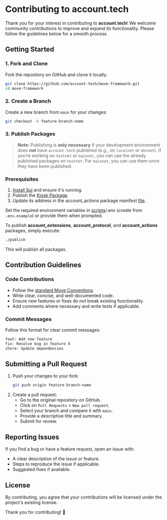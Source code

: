 # Contributing to account.tech

Thank you for your interest in contributing to **account.tech**! We welcome community contributions to improve and 
expand its functionality. Please follow the guidelines below for a smooth process.

## Getting Started

### 1. Fork and Clone
Fork the repository on GitHub and clone it locally:

```sh
git clone https://github.com/account-tech/move-framework.git
cd move-framework
```

### 2. Create a Branch
Create a new branch from `main` for your changes:

```sh
git checkout -b feature-branch-name
```

### 3. Publish Packages

> **Note:**
> Publishing is **only necessary** if your development environment does **not** have `account.tech` published (e.g., on 
> `localnet` or `devnet`).
> If you’re working on `testnet` or `mainnet`, you can use the already published packages on `testnet`. For `mainnet`, 
> you can use them once they have been published.

### Prerequisites
1. [Install Sui](https://docs.sui.io/guides/developer/getting-started/sui-install) and ensure it's running.
2. Publish the [Kiosk Package](https://github.com/MystenLabs/apps).
3. Update its address in the account_actions package manifest [file](/packages/actions/Move.toml).

Set the required environment variables in [scripts](/scripts)/.env (create from `.env.example`) or provide them when prompted.

To publish **account_extensions**, **account_protocol**, and **account_actions** packages, simply execute:

```sh
./publish
```

This will publish all packages. 

## Contribution Guidelines

### Code Contributions
- Follow the [standard Move Conventions](https://docs.sui.io/concepts/sui-move-concepts/conventions)
- Write clear, concise, and well-documented code.
- Ensure new features or fixes do not break existing functionality.
- Add comments where necessary and write tests if applicable.

### Commit Messages
Follow this format for clear commit messages:

```sh
feat: Add new feature
fix: Resolve bug in feature X
chore: Update dependencies
```

## Submitting a Pull Request
1. Push your changes to your fork:
   ```sh
   git push origin feature-branch-name
   ```
2. Create a pull request:
    - Go to the original repository on GitHub.
    - Click on `Pull Requests` > `New pull request`.
    - Select your branch and compare it with `main`.
    - Provide a descriptive title and summary.
    - Submit for review.

## Reporting Issues
If you find a bug or have a feature request, open an issue with:
- A clear description of the issue or feature.
- Steps to reproduce the issue if applicable.
- Suggested fixes if available.

## License
By contributing, you agree that your contributions will be licensed under the project's existing license.

Thank you for contributing! 🚀

